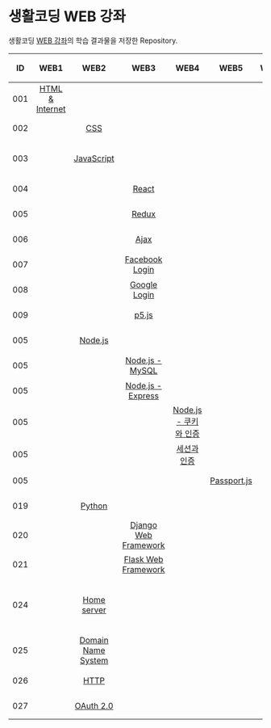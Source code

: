# 생활코딩 WEB 강좌

생활코딩 [WEB 강좌](https://opentutorials.org/course/3083)의 학습 결과물을 저장한 Repository.

|ID|WEB1|WEB2|WEB3|WEB4|WEB5|WEB6|WEB7|학습 내용|완료|
|:--:|:--:|:--:|:--:|:--:|:--:|:--:|:--:|:---|:-:|
|001|[HTML & Internet](https://github.com/hwahyeon/Web_Open/tree/main/WEB1%20-%20HTML%20%26%20Internet)|||||||[강의 소개](https://opentutorials.org/course/3084)<br>· HTML |○|
|002||[CSS](https://github.com/hwahyeon/Web_Open/tree/main/WEB2%20-%20CSS)||||||[강의 소개](https://opentutorials.org/course/3086)<br>· CSS|○|
|003||[JavaScript](https://github.com/hwahyeon/Web_Open/tree/main/WEB2%20-%20JavaScript)||||||[강의 소개](https://opentutorials.org/course/3085)<br>· JavaScript|○|
| 004 |      |           |[React]()|     |     |     |  |[강의 소개]()<br>·                                           |     |
| 005 |      |           |[Redux]()|     |     |     | |[강의 소개]()<br>·                                           |     |
|006|||[Ajax](https://github.com/hwahyeon/Web_Open/tree/main/WEB3%20-%20Ajax)|||||[강의 소개](https://opentutorials.org/course/3281)<br>· Ajax|○|   
| 007 |      |           |[Facebook Login]() |     |     |     | |[강의 소개](https://opentutorials.org/course/3423)<br>·      |     |
| 008 |      |           |[Google Login]()|     |     |     | |[강의 소개](https://opentutorials.org/course/3424)<br>·      |     |
|009|||[p5.js](https://github.com/hwahyeon/Web_Open/tree/main/WEB3%20-%20p5.js)|||||[강의 소개](https://opentutorials.org/course/4659)<br>· p5.js|○|
| 005 |      |[Node.js]()|      |     |     |     |          |[강의 소개](https://opentutorials.org/course/3332)<br>·      |     |
| 005 |      ||[Node.js - MySQL]()   |     |     |     |          |[강의 소개](https://opentutorials.org/course/3347)<br>·      |     |
| 005 |      |           |[Node.js - Express]()|     |     |     |     |[강의 소개](https://opentutorials.org/course/3370)<br>·      |     |
| 005 |      |           ||[Node.js - 쿠키와 인증]()|     |     |     |[강의 소개](https://opentutorials.org/course/3387)<br>·      |     |
| 005 |      |           ||[세션과 인증]()|     |     |     |[강의 소개](https://opentutorials.org/course/3400)<br>·      |     |
| 005 |      |           |||[Passport.js]()| |    |[강의 소개](https://opentutorials.org/course/3400)<br>·      |     |
| 019 |      |[Python]()|      |     |     |     |          |[강의 소개](https://opentutorials.org/course/3256)<br>·      |     |
| 020 |      ||[Django Web Framework]()|     |     |     |          |[강의 소개](https://opentutorials.org/course/4886)<br>·      |     |
| 021 |      ||[Flask Web Framework]()|     |     |     |          |[강의 소개](https://opentutorials.org/course/4904)<br>·      |     |
| 024 |      |[Home server]()|      |     |     |     |          |[강의 소개](https://opentutorials.org/course/3265)<br>· Router<br>· NAT<br>· Port forwarding|     |
| 025 |      |[Domain Name System]()|      |     |     |     |          |[강의 소개](https://opentutorials.org/course/3276)<br>· DNS<br>· nslookup|     |
| 026 |      |[HTTP]()|      |     |     |     |          |[강의 소개](https://opentutorials.org/course/3385)<br>· HTTP|     |
| 027 |      |[OAuth 2.0]()|      |     |     |     |          |[강의 소개](https://opentutorials.org/course/3405)<br>· OAuth|     |

